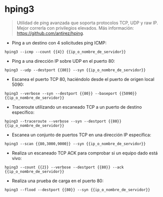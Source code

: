 # hping3

> Utilidad de ping avanzada que soporta protocolos TCP, UDP y raw IP.
> Mejor correrla con privilegios elevados.
> Más información: <https://github.com/antirez/hping>.

- Ping a un destino con 4 solicitudes ping ICMP:

`hping3 --icmp --count {{4}} {{ip_o_nombre_de_servidor}}`

- Ping a una dirección IP sobre UDP en el puerto 80:

`hping3 --udp --destport {{80}} --syn {{ip_o_nombre_de_servidor}}`

- Escanea el puerto TCP 80, haciéndolo desde el puerto de origen local 5090:

`hping3 --verbose --syn --destport {{80}} --baseport {{5090}} {{ip_o_nombre_de_servidor}}`

- Traceroute utilizando un escaneado TCP a un puerto de destino específico:

`hping3 --traceroute --verbose --syn --destport {{80}} {{ip_o_nombre_de_servidor}}`

- Escanea un conjunto de puertos TCP en una dirección IP específica:

`hping3 --scan {{80,3000,9000}} --syn {{ip_o_nombre_de_servidor}}`

- Realiza un escaneado TCP ACK para comprobar si un equipo dado está vivo:

`hping3 --count {{2}} --verbose --destport {{80}} --ack {{ip_o_nombre_de_servidor}}`

- Realiza una prueba de carga en el puerto 80:

`hping3 --flood --destport {{80}} --syn {{ip_o_nombre_de_servidor}}`
